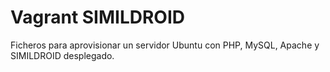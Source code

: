 # Vagrant SIMILDROID

Ficheros para aprovisionar un servidor Ubuntu con PHP, MySQL, Apache y SIMILDROID desplegado.

